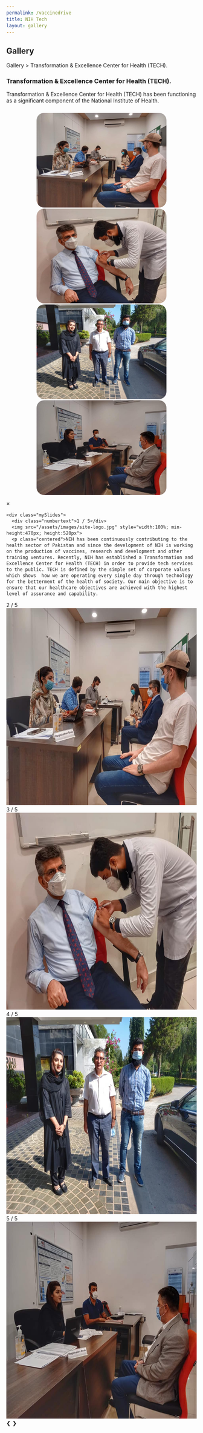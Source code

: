 ```yaml
---
permalink: /vaccinedrive
title: NIH Tech
layout: gallery
---
```

<div class="Gal_1">
    <div class="container_gal1">
        <h2>Gallery</h2>
        <p>Gallery > Transformation & Excellence Center for Health (TECH).</p>
    </div>
</div>
<div class="container">
<h3>Transformation & Excellence Center for Health (TECH).</h3>
<p>Transformation & Excellence Center for Health (TECH) has been functioning as a significant component of the National Institute of Health.</p>
</div>
<div class="row m-0" style="padding:10px 80px 10px 80px">
  <div class="col-md-4 mt-4">
    <img src="/assets/images/vaccine_drive1.jpg" style="width:100%; height:250px; border-radius:20px;" onclick="openModal();currentSlide(1)" class="hover-shadow cursor">
  </div>
  <div class="col-md-4 mt-4">
    <img src="/assets/images/vaccine_drive2.jpg" style="width:100% ; height:250px; border-radius:20px;" onclick="openModal();currentSlide(2)" class="hover-shadow cursor">
  </div>
  <div class="col-md-4 mt-4">
    <img src="/assets/images/vaccine_drive3.jpg" style="width:100%; height:250px; border-radius:20px;" onclick="openModal();currentSlide(3)" class="hover-shadow cursor">
  </div>
  <div class="col-md-4 mt-4">
    <img src="/assets/images/vaccine_drive4.jpg" style="width:100%; height:250px; border-radius:20px;" onclick="openModal();currentSlide(4)" class="hover-shadow cursor">
  </div>
 
</div>

<div id="myModal" class="modal">
  <span class="close cursor" onclick="closeModal()">&times;</span>
  <div class="modal-content">

    <div class="mySlides">
      <div class="numbertext">1 / 5</div>
      <img src="/assets/images/site-logo.jpg" style="width:100%; min-height:470px; height:520px">
      <p class="centered">NIH has been continuously contributing to the health sector of Pakistan and since the development of NIH is working on the production of vaccines, research and development and other training ventures. Recently, NIH has established a Transformation and Excellence Center for Health (TECH) in order to provide tech services to the public. TECH is defined by the simple set of corporate values which shows  how we are operating every single day through technology for the betterment of the health of society. Our main objective is to ensure that our healthcare objectives are achieved with the highest level of assurance and capability.
</p>
    </div>
    <div class="mySlides">
      <div class="numbertext">2 / 5</div>
      <img src="/assets/images/vaccine_drive1.jpg" style="width:100%; min-height:470px; height:520px">
    </div>
    <div class="mySlides">
      <div class="numbertext">3 / 5</div>
      <img src="/assets/images/vaccine_drive2.jpg" style="width:100%; min-height:470px; height:520px">
    </div>
    <div class="mySlides">
      <div class="numbertext">4 / 5</div>
      <img src="/assets/images/vaccine_drive3.jpg" style="width:100%; min-height:470px; height:520px">
    </div>
    <div class="mySlides">
      <div class="numbertext">5 / 5</div>
      <img src="/assets/images/vaccine_drive4.jpg" style="width:100%; min-height:470px; height:520px">
    </div>
    <a class="prev" onclick="plusSlides(-1)">&#10094;</a>
    <a class="next" onclick="plusSlides(1)">&#10095;</a>
    <div class="caption-container" style="display:none">
      <p id="caption"></p>
    </div>
    <div class="column">
      <img class="demo cursor" src="" style="display:none;" onclick="currentSlide(1)" alt="">
    </div>
    <div class="column">
      <img class="demo cursor" src="" style="display:none;" onclick="currentSlide(2)" alt="">
    </div>
    <div class="column">
      <img class="demo cursor" src="" style="display:none;" onclick="currentSlide(3)" alt="">
    </div>
    <div class="column">
      <img class="demo cursor" src="" style="display:none;" onclick="currentSlide(4)" alt="">
    </div>
    <div class="column">
      <img class="demo cursor" src="" style="display:none;" onclick="currentSlide(5)" alt="">
    </div>
  </div>
</div>



<script>
function openModal() {
  document.getElementById("myModal").style.display = "block";
}

function closeModal() {
  document.getElementById("myModal").style.display = "none";
}

var slideIndex = 1;
showSlides(slideIndex);

function plusSlides(n) {
  showSlides(slideIndex += n);
}

function currentSlide(n) {
  showSlides(slideIndex = n);
}

function showSlides(n) {
  var i;
  var slides = document.getElementsByClassName("mySlides");
  var dots = document.getElementsByClassName("demo");
  var captionText = document.getElementById("caption");
  if (n > slides.length) {slideIndex = 1}
  if (n < 1) {slideIndex = slides.length}
  for (i = 0; i < slides.length; i++) {
      slides[i].style.display = "none";
  }
  for (i = 0; i < dots.length; i++) {
      dots[i].className = dots[i].className.replace(" active", "");
  }
  slides[slideIndex-1].style.display = "block";
  dots[slideIndex-1].className += " active";
  captionText.innerHTML = dots[slideIndex-1].alt;
}
</script>